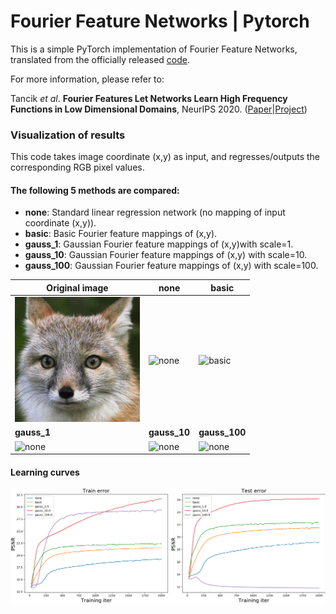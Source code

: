 # Fourier Feature Networks | Pytorch



This is a simple PyTorch implementation of Fourier Feature Networks, translated from the officially released [code](https://github.com/tancik/fourier-feature-networks/blob/master/Demo.ipynb).

For more information, please refer to:

Tancik *et al*. **Fourier Features Let Networks Learn High Frequency Functions in Low Dimensional Domains**, NeurIPS 2020.   ([Paper](https://arxiv.org/abs/2006.10739)|[Project](https://github.com/tancik/fourier-feature-networks))



### Visualization of results

This code takes image coordinate (x,y)​ as input, and regresses/outputs the corresponding RGB pixel values.

#### The following 5 methods are compared:

- **none**:   Standard linear regression network (no mapping of input coordinate (x,y)​).
- **basic**:  Basic Fourier feature mappings of (x,y​).
- **gauss_1**: Gaussian Fourier feature mappings of (x,y)​ with scale=1.
- **gauss_10**: Gaussian Fourier feature mappings of (x,y)​ with scale=10.
- **gauss_100**: Gaussian Fourier feature mappings of (x,y)​ with scale=100.

| Original image                                               | none                                                         | basic                                                        |
| ------------------------------------------------------------ | ------------------------------------------------------------ | ------------------------------------------------------------ |
| <img src="assets/fox.jpg" alt="fox" height=200 />            | <img src="assets/output.cache/none.gif" alt="none" height=200; /> | <img src="assets/output.cache/basic.gif" alt="basic" height=200; /> |
| **gauss_1**                                                  | **gauss_10**                                                 | **gauss_100**                                                |
| <img src="assets/output.cache/gauss_1.0.gif" alt="none" height=200; /> | <img src="assets/output.cache/gauss_10.0.gif" alt="none" height=200; /> | <img src="assets/output.cache/gauss_100.0.gif" alt="none" height=200; /> |



#### Learning curves

<img src="assets/output.cache/training_curve.png" alt="fox" style="zoom:60%;" />

